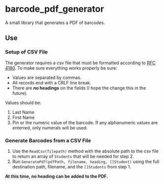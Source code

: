 # barcode_pdf_generator
A small library that generates a PDF of barcodes. 

## Use

### Setup of CSV File
The generator requires a csv file that must be formatted according to [RFC 4180](https://tools.ietf.org/html/rfc4180). To make sure everything works properly be sure:
	
* Values are separated by commas. 
* All records end with a CRLF line break. 
* There are **no headings** on the fields (I hope the change this in the future).

Values should be:

1. Last Name
2. First Name
3. Pin or the numeric value of the barcode. If any alphanumeric values are enterred, only numerals will be used.

### Generate Barcodes from a CSV File

1. Use the `ReadCsv(filepath)` method with the absolute path to the csv file to return an array of `Students` that will be needed for step 2.
2. Run `GeneratePdf(pdfPath, filename, heading, []Student)` using the full destination path, filename, and the `[]Students` from step 1. 

**At this time, no heading can be added to the PDF.**


